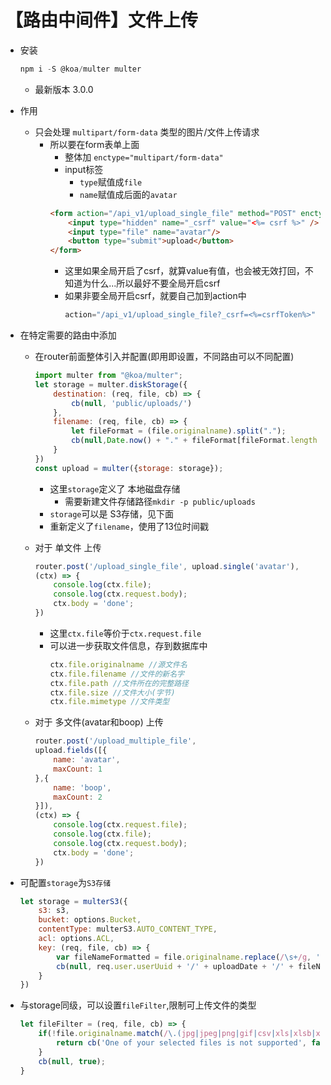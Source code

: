 # 【路由中间件】文件上传

- 安装
    ```js
    npm i -S @koa/multer multer
    ```
    - 最新版本 3.0.0

- 作用
    - 只会处理 `multipart/form-data` 类型的图片/文件上传请求
        - 所以要在form表单上面
            - 整体加 `enctype="multipart/form-data"`
            - input标签
                - `type`赋值成`file`
                - `name`赋值成后面的`avatar`
            ```html
            <form action="/api_v1/upload_single_file" method="POST" enctype="multipart/form-data">
                <input type="hidden" name="_csrf" value="<%= csrf %>" />
                <input type="file" name="avatar"/>
                <button type="submit">upload</button>
            </form>
            ```
            - 这里如果全局开启了csrf，就算value有值，也会被无效打回，不知道为什么...所以最好不要全局开启csrf
            - 如果非要全局开启csrf，就要自己加到action中
                ```js
                action="/api_v1/upload_single_file?_csrf=<%=csrfToken%>"
                ```

- 在特定需要的路由中添加
    - 在router前面整体引入并配置(即用即设置，不同路由可以不同配置)
        ```js
        import multer from "@koa/multer";
        let storage = multer.diskStorage({
            destination: (req, file, cb) => {
                cb(null, 'public/uploads/')
            },
            filename: (req, file, cb) => {
                let fileFormat = (file.originalname).split(".");
                cb(null,Date.now() + "." + fileFormat[fileFormat.length - 1]);
            }
        })
        const upload = multer({storage: storage});
        ```
        - 这里`storage`定义了 本地磁盘存储
            - 需要新建文件存储路径`mkdir -p public/uploads`
        - `storage`可以是 S3存储，见下面
        - 重新定义了`filename`，使用了13位时间戳
    
    - 对于 单文件 上传
        ```js
        router.post('/upload_single_file', upload.single('avatar'),
        (ctx) => {
            console.log(ctx.file);
            console.log(ctx.request.body);
            ctx.body = 'done';
        })
        ```
        - 这里`ctx.file`等价于`ctx.request.file`
        - 可以进一步获取文件信息，存到数据库中
            ```js
            ctx.file.originalname //源文件名
            ctx.file.filename //文件的新名字
            ctx.file.path //文件所在的完整路径
            ctx.file.size //文件大小(字节)
            ctx.file.mimetype //文件类型
            ```
    - 对于 多文件(avatar和boop) 上传
        ```js
        router.post('/upload_multiple_file',
        upload.fields([{
            name: 'avatar',
            maxCount: 1
        },{
            name: 'boop',
            maxCount: 2
        }]),
        (ctx) => {
            console.log(ctx.request.file);
            console.log(ctx.file);
            console.log(ctx.request.body);
            ctx.body = 'done';
        })
        ```

- 可配置`storage`为`S3存储`
    ```js
    let storage = multerS3({
        s3: s3,
        bucket: options.Bucket,
        contentType: multerS3.AUTO_CONTENT_TYPE,
        acl: options.ACL,
        key: (req, file, cb) => {
            var fileNameFormatted = file.originalname.replace(/\s+/g, '-').toLowerCase();
            cb(null, req.user.userUuid + '/' + uploadDate + '/' + fileNameFormatted);
        }
    })
    ```

- 与storage同级，可以设置`fileFilter`,限制可上传文件的类型
    ```js
    let fileFilter = (req, file, cb) => {
        if(!file.originalname.match(/\.(jpg|jpeg|png|gif|csv|xls|xlsb|xlsm|xlsx)$/)){
            return cb('One of your selected files is not supported', false);
        }
        cb(null, true);
    }
    ```
